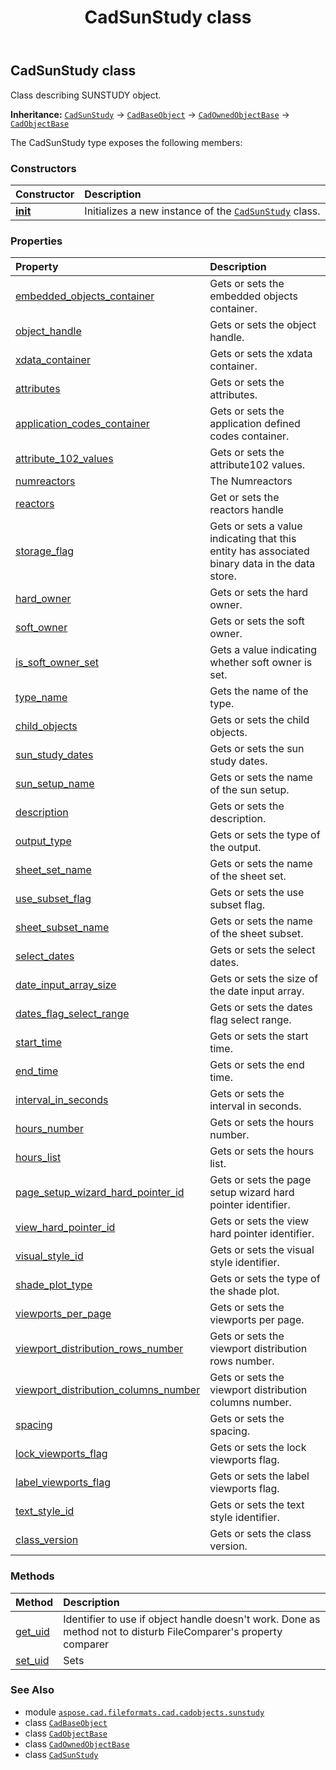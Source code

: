 ﻿---
title: CadSunStudy class
second_title: Aspose.CAD for Python via .NET API References
description: 
type: docs
weight: 10
url: /python-net/aspose.cad.fileformats.cad.cadobjects.sunstudy/cadsunstudy/
is_root: false
---

## CadSunStudy class

Class describing SUNSTUDY object.



**Inheritance:** [`CadSunStudy`](/cad/python-net/aspose.cad.fileformats.cad.cadobjects.sunstudy/cadsunstudy) → 
[`CadBaseObject`](/cad/python-net/aspose.cad.fileformats.cad.cadobjects/cadbaseobject) → 
[`CadOwnedObjectBase`](/cad/python-net/aspose.cad.fileformats.cad.cadobjects/cadownedobjectbase) → 
[`CadObjectBase`](/cad/python-net/aspose.cad.fileformats.cad.cadobjects/cadobjectbase)



The CadSunStudy type exposes the following members:

### Constructors
| Constructor | Description |
| :- | :- |
| [__init__](/cad/python-net/aspose.cad.fileformats.cad.cadobjects.sunstudy/cadsunstudy/__init__/#) | Initializes a new instance of the [`CadSunStudy`](/cad/python-net/aspose.cad.fileformats.cad.cadobjects.sunstudy/cadsunstudy) class. |


### Properties
| Property | Description |
| :- | :- |
| [embedded_objects_container](/cad/python-net/aspose.cad.fileformats.cad.cadobjects.sunstudy/cadsunstudy/embedded_objects_container) | Gets or sets the embedded objects container. |
| [object_handle](/cad/python-net/aspose.cad.fileformats.cad.cadobjects.sunstudy/cadsunstudy/object_handle) | Gets or sets the object handle. |
| [xdata_container](/cad/python-net/aspose.cad.fileformats.cad.cadobjects.sunstudy/cadsunstudy/xdata_container) | Gets or sets the xdata container. |
| [attributes](/cad/python-net/aspose.cad.fileformats.cad.cadobjects.sunstudy/cadsunstudy/attributes) | Gets or sets the attributes. |
| [application_codes_container](/cad/python-net/aspose.cad.fileformats.cad.cadobjects.sunstudy/cadsunstudy/application_codes_container) | Gets or sets the application defined codes container. |
| [attribute_102_values](/cad/python-net/aspose.cad.fileformats.cad.cadobjects.sunstudy/cadsunstudy/attribute_102_values) | Gets or sets the attribute102 values. |
| [numreactors](/cad/python-net/aspose.cad.fileformats.cad.cadobjects.sunstudy/cadsunstudy/numreactors) | The Numreactors |
| [reactors](/cad/python-net/aspose.cad.fileformats.cad.cadobjects.sunstudy/cadsunstudy/reactors) | Get or sets the reactors handle |
| [storage_flag](/cad/python-net/aspose.cad.fileformats.cad.cadobjects.sunstudy/cadsunstudy/storage_flag) | Gets or sets a value indicating that this entity has associated binary data in the data store. |
| [hard_owner](/cad/python-net/aspose.cad.fileformats.cad.cadobjects.sunstudy/cadsunstudy/hard_owner) | Gets or sets the hard owner. |
| [soft_owner](/cad/python-net/aspose.cad.fileformats.cad.cadobjects.sunstudy/cadsunstudy/soft_owner) | Gets or sets the soft owner. |
| [is_soft_owner_set](/cad/python-net/aspose.cad.fileformats.cad.cadobjects.sunstudy/cadsunstudy/is_soft_owner_set) | Gets a value indicating whether soft owner is set. |
| [type_name](/cad/python-net/aspose.cad.fileformats.cad.cadobjects.sunstudy/cadsunstudy/type_name) | Gets the name of the type. |
| [child_objects](/cad/python-net/aspose.cad.fileformats.cad.cadobjects.sunstudy/cadsunstudy/child_objects) | Gets or sets the child objects. |
| [sun_study_dates](/cad/python-net/aspose.cad.fileformats.cad.cadobjects.sunstudy/cadsunstudy/sun_study_dates) | Gets or sets the sun study dates. |
| [sun_setup_name](/cad/python-net/aspose.cad.fileformats.cad.cadobjects.sunstudy/cadsunstudy/sun_setup_name) | Gets or sets the name of the sun setup. |
| [description](/cad/python-net/aspose.cad.fileformats.cad.cadobjects.sunstudy/cadsunstudy/description) | Gets or sets the description. |
| [output_type](/cad/python-net/aspose.cad.fileformats.cad.cadobjects.sunstudy/cadsunstudy/output_type) | Gets or sets the type of the output. |
| [sheet_set_name](/cad/python-net/aspose.cad.fileformats.cad.cadobjects.sunstudy/cadsunstudy/sheet_set_name) | Gets or sets the name of the sheet set. |
| [use_subset_flag](/cad/python-net/aspose.cad.fileformats.cad.cadobjects.sunstudy/cadsunstudy/use_subset_flag) | Gets or sets the use subset flag. |
| [sheet_subset_name](/cad/python-net/aspose.cad.fileformats.cad.cadobjects.sunstudy/cadsunstudy/sheet_subset_name) | Gets or sets the name of the sheet subset. |
| [select_dates](/cad/python-net/aspose.cad.fileformats.cad.cadobjects.sunstudy/cadsunstudy/select_dates) | Gets or sets the select dates. |
| [date_input_array_size](/cad/python-net/aspose.cad.fileformats.cad.cadobjects.sunstudy/cadsunstudy/date_input_array_size) | Gets or sets the size of the date input array. |
| [dates_flag_select_range](/cad/python-net/aspose.cad.fileformats.cad.cadobjects.sunstudy/cadsunstudy/dates_flag_select_range) | Gets or sets the dates flag select range. |
| [start_time](/cad/python-net/aspose.cad.fileformats.cad.cadobjects.sunstudy/cadsunstudy/start_time) | Gets or sets the start time. |
| [end_time](/cad/python-net/aspose.cad.fileformats.cad.cadobjects.sunstudy/cadsunstudy/end_time) | Gets or sets the end time. |
| [interval_in_seconds](/cad/python-net/aspose.cad.fileformats.cad.cadobjects.sunstudy/cadsunstudy/interval_in_seconds) | Gets or sets the interval in seconds. |
| [hours_number](/cad/python-net/aspose.cad.fileformats.cad.cadobjects.sunstudy/cadsunstudy/hours_number) | Gets or sets the hours number. |
| [hours_list](/cad/python-net/aspose.cad.fileformats.cad.cadobjects.sunstudy/cadsunstudy/hours_list) | Gets or sets the hours list. |
| [page_setup_wizard_hard_pointer_id](/cad/python-net/aspose.cad.fileformats.cad.cadobjects.sunstudy/cadsunstudy/page_setup_wizard_hard_pointer_id) | Gets or sets the page setup wizard hard pointer identifier. |
| [view_hard_pointer_id](/cad/python-net/aspose.cad.fileformats.cad.cadobjects.sunstudy/cadsunstudy/view_hard_pointer_id) | Gets or sets the view hard pointer identifier. |
| [visual_style_id](/cad/python-net/aspose.cad.fileformats.cad.cadobjects.sunstudy/cadsunstudy/visual_style_id) | Gets or sets the visual style identifier. |
| [shade_plot_type](/cad/python-net/aspose.cad.fileformats.cad.cadobjects.sunstudy/cadsunstudy/shade_plot_type) | Gets or sets the type of the shade plot. |
| [viewports_per_page](/cad/python-net/aspose.cad.fileformats.cad.cadobjects.sunstudy/cadsunstudy/viewports_per_page) | Gets or sets the viewports per page. |
| [viewport_distribution_rows_number](/cad/python-net/aspose.cad.fileformats.cad.cadobjects.sunstudy/cadsunstudy/viewport_distribution_rows_number) | Gets or sets the viewport distribution rows number. |
| [viewport_distribution_columns_number](/cad/python-net/aspose.cad.fileformats.cad.cadobjects.sunstudy/cadsunstudy/viewport_distribution_columns_number) | Gets or sets the viewport distribution columns number. |
| [spacing](/cad/python-net/aspose.cad.fileformats.cad.cadobjects.sunstudy/cadsunstudy/spacing) | Gets or sets the spacing. |
| [lock_viewports_flag](/cad/python-net/aspose.cad.fileformats.cad.cadobjects.sunstudy/cadsunstudy/lock_viewports_flag) | Gets or sets the lock viewports flag. |
| [label_viewports_flag](/cad/python-net/aspose.cad.fileformats.cad.cadobjects.sunstudy/cadsunstudy/label_viewports_flag) | Gets or sets the label viewports flag. |
| [text_style_id](/cad/python-net/aspose.cad.fileformats.cad.cadobjects.sunstudy/cadsunstudy/text_style_id) | Gets or sets the text style identifier. |
| [class_version](/cad/python-net/aspose.cad.fileformats.cad.cadobjects.sunstudy/cadsunstudy/class_version) | Gets or sets the class version. |


### Methods
| Method | Description |
| :- | :- |
| [get_uid](/cad/python-net/aspose.cad.fileformats.cad.cadobjects.sunstudy/cadsunstudy/get_uid/#) | Identifier to use if object handle doesn't work. Done as method not to disturb FileComparer's property comparer |
| [set_uid](/cad/python-net/aspose.cad.fileformats.cad.cadobjects.sunstudy/cadsunstudy/set_uid/#str) | Sets |



### See Also
* module [`aspose.cad.fileformats.cad.cadobjects.sunstudy`](..)
* class [`CadBaseObject`](/cad/python-net/aspose.cad.fileformats.cad.cadobjects/cadbaseobject)
* class [`CadObjectBase`](/cad/python-net/aspose.cad.fileformats.cad.cadobjects/cadobjectbase)
* class [`CadOwnedObjectBase`](/cad/python-net/aspose.cad.fileformats.cad.cadobjects/cadownedobjectbase)
* class [`CadSunStudy`](/cad/python-net/aspose.cad.fileformats.cad.cadobjects.sunstudy/cadsunstudy)
